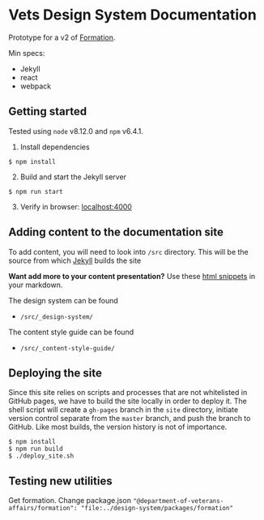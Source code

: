 # Vets Design System Documentation

Prototype for a v2 of [Formation](https://department-of-veterans-affairs.github.io/design-system).

Min specs:
- Jekyll
- react
- webpack

## Getting started

Tested using `node` v8.12.0 and `npm` v6.4.1.

1. Install dependencies
```
$ npm install
```

2. Build and start the Jekyll server
```
$ npm run start
````

3. Verify in browser: [localhost:4000](http://localhost:4000/)

## Adding content to the documentation site

To add content, you will need to look into `/src` directory. This will be the source from which [Jekyll](http://jekyllrb.com) builds the site

**Want add more to your content presentation?**
Use these [html snippets](https://github.com/department-of-veterans-affairs/vets-design-system-documentation/wiki/Writing-snippets) in your markdown.

The design system can be found
* `/src/_design-system/`

The content style guide can be found
* `/src/_content-style-guide/`

## Deploying the site

Since this site relies on scripts and processes that are not whitelisted in GitHub pages, we have to build the site locally in order to deploy it. The shell script will create a `gh-pages` branch in the `site` directory, initiate version control separate from the `master` branch, and push the branch to GitHub. Like most builds, the version history is not of importance.

```
$ npm install
$ npm run build
$ ./deploy_site.sh
```

## Testing new utilities

Get formation. Change package.json `"@department-of-veterans-affairs/formation": "file:../design-system/packages/formation"`
